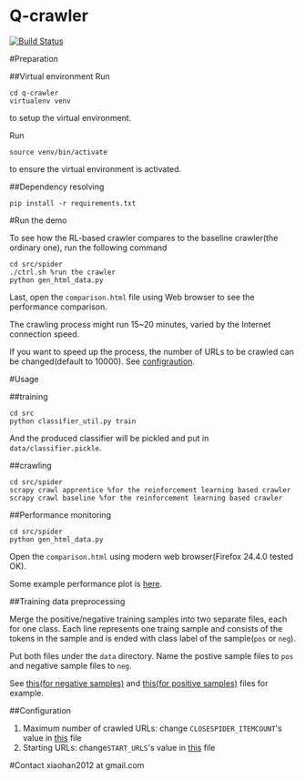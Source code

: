 Q-crawler
===========

[![Build Status](https://travis-ci.org/xiaohan2012/q-crawler.png?branch=master)](https://travis-ci.org/xiaohan2012/q-crawler)

#Preparation

##Virtual environment
Run
```
cd q-crawler
virtualenv venv
```
to setup the virtual environment.

Run 
```
source venv/bin/activate
```
to ensure the virtual environment is activated.

##Dependency resolving
```
pip install -r requirements.txt
```

#Run the demo

To see how the RL-based crawler compares to the baseline crawler(the ordinary one), run the following command

```
cd src/spider
./ctrl.sh %run the crawler
python gen_html_data.py
```

Last, open the `comparison.html` file using Web browser to see the performance comparison.

The crawling process might run 15~20 minutes, varied by the Internet connection speed.

If you want to speed up the process, the number of URLs to be crawled can be changed(default to 10000). See [configraution](https://github.com/xiaohan2012/q-crawler/#configuration).

#Usage

##training

```
cd src
python classifier_util.py train
```

And the produced classifier will be pickled and put in `data/classifier.pickle`.

##crawling

```
cd src/spider
scrapy crawl apprentice %for the reinforcement learning based crawler
scrapy crawl baseline %for the reinforcement learning based crawler
```

##Performance monitoring

```
cd src/spider
python gen_html_data.py
```

Open the `comparison.html` using modern web browser(Firefox 24.4.0 tested OK).

Some example performance plot is [here](http://www.cs.helsinki.fi/u/hxiao/rl-project/comparison.html).

##Training data preprocessing 

Merge the positive/negative training samples into two separate files, each for one class. Each line represents one traing sample and consists of the tokens in the sample and is ended with class label of the sample(`pos` or `neg`).

Put both files under the `data` directory. Name the postive sample files to `pos` and negative sample files to `neg`.

See [this(for negative samples)](https://raw.githubusercontent.com/xiaohan2012/q-crawler/master/data/neg) and [this(for positive samples)](https://raw.githubusercontent.com/xiaohan2012/q-crawler/master/data/pos) files for example.

##Configuration

1. Maximum number of crawled URLs: change  `CLOSESPIDER_ITEMCOUNT`'s value in [this](https://github.com/xiaohan2012/q-crawler/blob/master/src/spider/spider/settings.py) file
2. Starting URLs: change`START_URLS`'s value in [this](https://github.com/xiaohan2012/q-crawler/blob/master/src/spider/spider/settings.py) file

#Contact
xiaohan2012 at gmail.com

